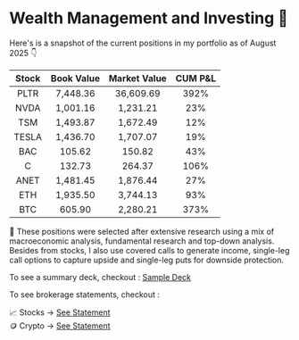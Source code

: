 # Wealth Management and Investing 🚀

Here's is a snapshot of the current positions in my portfolio as of August 2025 👇

| Stock   | Book Value     | Market Value  | CUM P&L  |  
| :---:  |  :---: |  :---: | :---: |
| PLTR   | 7,448.36     | 36,609.69    | 392%  |
| NVDA | 1,001.16 | 1,231.21 | 23% |
| TSM | 1,493.87 | 1,672.49 | 12% | 
| TESLA    | 1,436.70      |  1,707.07     | 19% |
| BAC    | 105.62    | 150.82    | 43% |
| C    | 132.73      | 264.37   | 106% |
|ANET | 1,481.45| 1,876.44 | 27% |
| ETH    | 1,935.50      | 3,744.13    | 93% |
| BTC    | 605.90     | 2,280.21    | 373% |

🌱 These positions were selected after extensive research using a mix of macroeconomic analysis, fundamental research and top-down analysis. Besides from stocks, I also use covered calls to generate income, single-leg call options to capture upside and single-leg puts for downside protection.

To see a summary deck, checkout : [Sample Deck](Decks/2025_outlook.pdf)

To see brokerage statements, checkout :

📈 Stocks → [See Statement](brokerage_statements/statement_jan_2025_wealthsimple.pdf)\
🪙 Crypto → [See Statement](brokerage_statements/Nov_2024_Newton.pdf)

